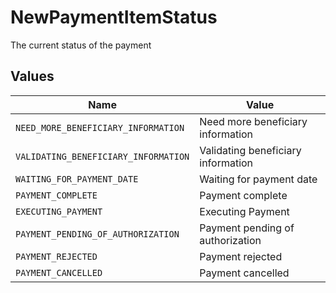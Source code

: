 # NewPaymentItemStatus

The current status of the payment


## Values

| Name                                 | Value                                |
| ------------------------------------ | ------------------------------------ |
| `NEED_MORE_BENEFICIARY_INFORMATION`  | Need more beneficiary information    |
| `VALIDATING_BENEFICIARY_INFORMATION` | Validating beneficiary information   |
| `WAITING_FOR_PAYMENT_DATE`           | Waiting for payment date             |
| `PAYMENT_COMPLETE`                   | Payment complete                     |
| `EXECUTING_PAYMENT`                  | Executing Payment                    |
| `PAYMENT_PENDING_OF_AUTHORIZATION`   | Payment pending of authorization     |
| `PAYMENT_REJECTED`                   | Payment rejected                     |
| `PAYMENT_CANCELLED`                  | Payment cancelled                    |